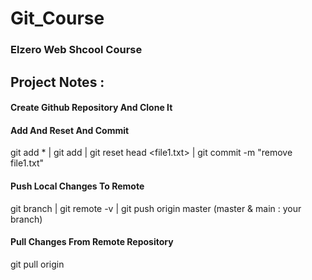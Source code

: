 # Git_Course
### Elzero Web Shcool Course
## Project Notes : 
#### Create Github Repository And Clone It
#### Add And Reset And Commit
  git add * | git add <file> | git reset head <file1.txt> | git commit -m "remove file1.txt"
#### Push Local Changes To Remote
  git branch | git remote -v | git push origin master (master & main : your branch)
#### Pull Changes From Remote Repository
  git pull origin 

